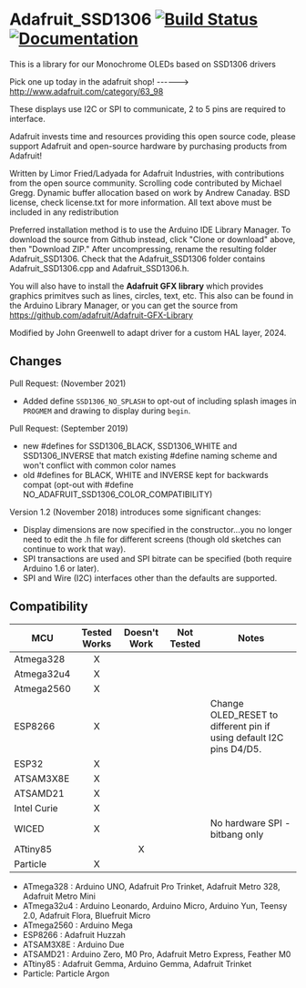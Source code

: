 # Adafruit_SSD1306 [![Build Status](https://github.com/adafruit/Adafruit_SSD1306/workflows/Arduino%20Library%20CI/badge.svg)](https://github.com/adafruit/Adafruit_SSD1306/actions)[![Documentation](https://github.com/adafruit/ci-arduino/blob/master/assets/doxygen_badge.svg)](http://adafruit.github.io/Adafruit_SSD1306/html/index.html)

This is a library for our Monochrome OLEDs based on SSD1306 drivers

  Pick one up today in the adafruit shop!
  ------> http://www.adafruit.com/category/63_98

These displays use I2C or SPI to communicate, 2 to 5 pins are required to interface.

Adafruit invests time and resources providing this open source code,
please support Adafruit and open-source hardware by purchasing
products from Adafruit!

Written by Limor Fried/Ladyada for Adafruit Industries, with contributions from the open source community. Scrolling code contributed by Michael Gregg. Dynamic buffer allocation based on work by Andrew Canaday.
BSD license, check license.txt for more information. All text above must be included in any redistribution

Preferred installation method is to use the Arduino IDE Library Manager. To download the source from Github instead, click "Clone or download" above, then "Download ZIP." After uncompressing, rename the resulting folder Adafruit_SSD1306. Check that the Adafruit_SSD1306 folder contains Adafruit_SSD1306.cpp and Adafruit_SSD1306.h.

You will also have to install the **Adafruit GFX library** which provides graphics primitves such as lines, circles, text, etc. This also can be found in the Arduino Library Manager, or you can get the source from https://github.com/adafruit/Adafruit-GFX-Library

Modified by John Greenwell to adapt driver for a custom HAL layer, 2024.

## Changes
Pull Request:
   (November 2021) 
   * Added define `SSD1306_NO_SPLASH` to opt-out of including splash images in `PROGMEM` and drawing to display during `begin`.

Pull Request:
   (September 2019) 
   * new #defines for SSD1306_BLACK, SSD1306_WHITE and SSD1306_INVERSE that match existing #define naming scheme and won't conflict with common color names
   * old #defines for BLACK, WHITE and INVERSE kept for backwards compat (opt-out with #define NO_ADAFRUIT_SSD1306_COLOR_COMPATIBILITY)

Version 1.2 (November 2018) introduces some significant changes:

  * Display dimensions are now specified in the constructor...you no longer need to edit the .h file for different screens (though old sketches can continue to work that way).
  * SPI transactions are used and SPI bitrate can be specified (both require Arduino 1.6 or later).
  * SPI and Wire (I2C) interfaces other than the defaults are supported.

<!-- START COMPATIBILITY TABLE -->

## Compatibility

MCU         |Tested Works|Doesn't Work|Not Tested|Notes
------------|:----------:|:----------:|:--------:|-----
Atmega328   |      X     |            |          |
Atmega32u4  |      X     |            |          |
Atmega2560  |      X     |            |          |
ESP8266     |      X     |            |          | Change OLED_RESET to different pin if using default I2C pins D4/D5.
ESP32       |      X     |            |          |
ATSAM3X8E   |      X     |            |          |
ATSAMD21    |      X     |            |          |
Intel Curie |      X     |            |          |
WICED       |      X     |            |          | No hardware SPI - bitbang only
ATtiny85    |            |      X     |          |
Particle    |      X     |            |          |

  * ATmega328 : Arduino UNO, Adafruit Pro Trinket, Adafruit Metro 328, Adafruit Metro Mini
  * ATmega32u4 : Arduino Leonardo, Arduino Micro, Arduino Yun, Teensy 2.0, Adafruit Flora, Bluefruit Micro
  * ATmega2560 : Arduino Mega
  * ESP8266 : Adafruit Huzzah
  * ATSAM3X8E : Arduino Due
  * ATSAMD21 : Arduino Zero, M0 Pro, Adafruit Metro Express, Feather M0
  * ATtiny85 : Adafruit Gemma, Arduino Gemma, Adafruit Trinket
  * Particle: Particle Argon

<!-- END COMPATIBILITY TABLE -->